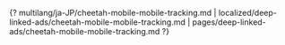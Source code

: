 {? multilang/ja-JP/cheetah-mobile-mobile-tracking.md | localized/deep-linked-ads/cheetah-mobile-mobile-tracking.md | pages/deep-linked-ads/cheetah-mobile-mobile-tracking.md ?}
